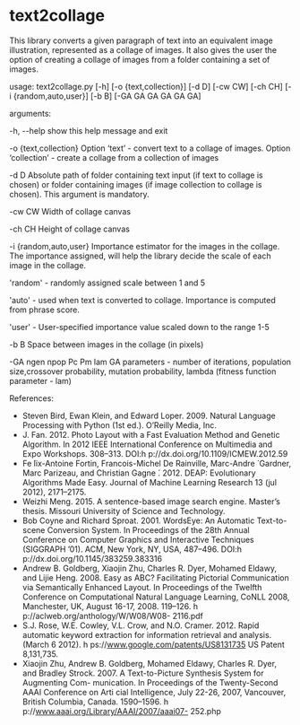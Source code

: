 # text2collage

This library converts a given paragraph of text into an equivalent image illustration, represented as a collage of images. It also gives the user the option of creating a collage of images from a folder containing a set of images.

usage: text2collage.py [-h] [-o {text,collection}] [-d D] [-cw CW] [-ch CH] [-i {random,auto,user}] [-b B] [-GA GA GA GA GA GA]

arguments:

  -h, --help 	    show this help message and exit
  
  -o {text,collection}  			Option ‘text’ - convert text to a collage of images. Option ‘collection’ - create a collage from a collection of images
  
  -d D                  				Absolute path of folder containing text input (if text to collage is chosen) or folder containing images (if image collection to collage is chosen). This argument is mandatory.
  
  -cw CW                				Width of collage canvas
  
  -ch CH                				Height of collage canvas
  
  -i {random,auto,user}			Importance estimator for the images in the collage. The importance assigned, will help the library decide the scale of each image in the collage. 
  
  'random' - randomly assigned scale between 1 and 5
  
  'auto' - used when text is converted to collage. Importance is computed from phrase score.
	
   'user' - User-specified importance value scaled down to the range 1-5
  
  -b B                  				Space between images in the collage (in pixels)
  
  -GA ngen npop Pc Pm lam    	GA parameters - number of iterations, population size,crossover probability, mutation probability, lambda (fitness function parameter - lam)



References:
* Steven Bird, Ewan Klein, and Edward Loper. 2009. Natural Language Processing with Python (1st ed.). O’Reilly Media, Inc.
* J. Fan. 2012. Photo Layout with a Fast Evaluation Method and Genetic Algorithm. In 2012 IEEE International Conference on Multimedia and Expo Workshops. 308–313. DOI:h p://dx.doi.org/10.1109/ICMEW.2012.59 
* Fe ́lix-Antoine Fortin, Francois-Michel De Rainville, Marc-Andre ́ Gardner, Marc Parizeau, and Christian Gagne ́. 2012. DEAP: Evolutionary Algorithms Made Easy. Journal of Machine Learning Research 13 (jul 2012), 2171–2175. 
* Weizhi Meng. 2015. A sentence-based image search engine. Master’s thesis. Missouri University of Science and Technology. 
* Bob Coyne and Richard Sproat. 2001. WordsEye: An Automatic Text-to-scene Conversion System. In Proceedings of the 28th Annual Conference on Computer Graphics and Interactive Techniques (SIGGRAPH ’01). ACM, New York, NY, USA, 487–496. DOI:h p://dx.doi.org/10.1145/383259.383316 
* Andrew B. Goldberg, Xiaojin Zhu, Charles R. Dyer, Mohamed Eldawy, and Lijie Heng. 2008. Easy as ABC? Facilitating Pictorial Communication via Semantically Enhanced Layout. In Proceedings of the Twelfth Conference on Computational Natural Language Learning, CoNLL 2008, Manchester, UK, August 16-17, 2008. 119–126. h p://aclweb.org/anthology/W/W08/W08- 2116.pdf 
* S.J. Rose, W.E. Cowley, V.L. Crow, and N.O. Cramer. 2012. Rapid automatic keyword extraction for information retrieval and analysis. (March 6 2012). h ps://www.google.com/patents/US8131735 US Patent 8,131,735. 
* Xiaojin Zhu, Andrew B. Goldberg, Mohamed Eldawy, Charles R. Dyer, and Bradley Strock. 2007. A Text-to-Picture Synthesis System for Augmenting Com- munication. In Proceedings of the Twenty-Second AAAI Conference on Arti cial Intelligence, July 22-26, 2007, Vancouver, British Columbia, Canada. 1590–1596. h p://www.aaai.org/Library/AAAI/2007/aaai07- 252.php  
